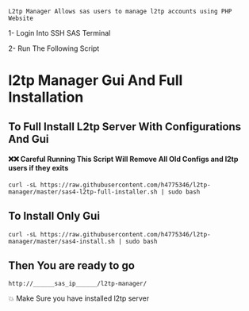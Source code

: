 `L2tp Manager Allows sas users to manage l2tp accounts using PHP Website`

1- Login Into SSH SAS Terminal

2- Run The Following Script


# l2tp Manager Gui And Full Installation


## To Full Install L2tp Server With Configurations And Gui
#### ❌❌ Careful Running This Script Will Remove All Old Configs and l2tp users if they exits  
```
curl -sL https://raw.githubusercontent.com/h4775346/l2tp-manager/master/sas4-l2tp-full-installer.sh | sudo bash
```

## To Install Only Gui
```
curl -sL https://raw.githubusercontent.com/h4775346/l2tp-manager/master/sas4-install.sh | sudo bash
```
## Then You are ready to go

```
http://______sas_ip______/l2tp-manager/
```

💥 Make Sure you have installed l2tp server


